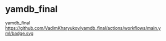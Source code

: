 # yamdb_final
yamdb_final
https://github.com/VadimKharyukov/yamdb_final/actions/workflows/main.yml/badge.svg